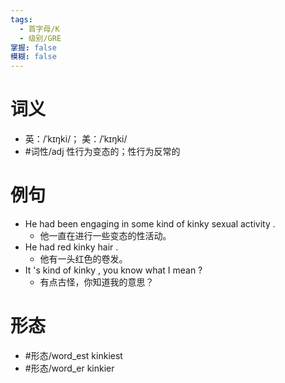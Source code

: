 ```yaml
---
tags:
  - 首字母/K
  - 级别/GRE
掌握: false
模糊: false
---
```

# 词义
- 英：/ˈkɪŋki/； 美：/ˈkɪŋki/
- #词性/adj  性行为变态的；性行为反常的
# 例句
- He had been engaging in some kind of kinky sexual activity .
	- 他一直在进行一些变态的性活动。
- He had red kinky hair .
	- 他有一头红色的卷发。
- It 's kind of kinky , you know what I mean ?
	- 有点古怪，你知道我的意思？
# 形态
- #形态/word_est kinkiest
- #形态/word_er kinkier
